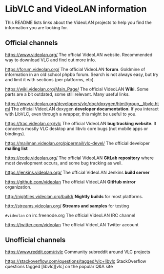 # LibVLC and VideoLAN information

This README lists links about the VideoLAN projects to help you find the information you are looking for.

## Official channels

https://www.videolan.org/ The official VideoLAN website. Recommended way to download VLC and find out more info.

https://forum.videolan.org/ The official VideoLAN **forum**. Goldmine of information in an old school phpbb forum. Search is not always easy, but try and limit it with sections (per platforms, etc).

https://wiki.videolan.org/Main_Page/ The official VideoLAN **Wiki**. Some parts are a bit outdated, some still relevant. Many useful links.

https://www.videolan.org/developers/vlc/doc/doxygen/html/group__libvlc.html The official VideoLAN doxygen **developer documentation**. If you interact with LibVLC, even through a wrapper, this might be useful to you.

https://trac.videolan.org/vlc The official VideoLAN **bug tracking website**. It concerns mostly VLC desktop and libvlc core bugs (not mobile apps or bindings).

https://mailman.videolan.org/pipermail/vlc-devel/ The official developer **mailing list**

https://code.videolan.org/ The official VideoLAN **GitLab repository** where most development occurs, and some bug tracking as well.

https://jenkins.videolan.org/ The official VideoLAN Jenkins **build server**

https://github.com/videolan The official VideoLAN **GitHub mirror** organization.

http://nightlies.videolan.org/build/ **Nightly builds** for most platforms.

http://streams.videolan.org/ **Streams and samples** for testing

`#videolan` on irc.freenode.org The official VideoLAN IRC channel

https://twitter.com/videolan The official VideoLAN Twitter account

## Unofficial channels

https://www.reddit.com/r/vlc Community subreddit around VLC projects

https://stackoverflow.com/questions/tagged/vlc+libvlc StackOverflow questions tagged [libvlc][vlc] on the popular Q&A site